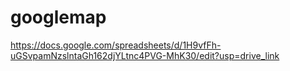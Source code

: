 # googlemap
https://docs.google.com/spreadsheets/d/1H9vfFh-uGSvpamNzslntaGh162djYLtnc4PVG-MhK30/edit?usp=drive_link
